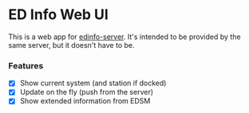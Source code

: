 # ED Info Web UI

This is a web app for [edinfo-server][1]. It's intended to be provided by the same server, but it doesn't have to be.

### Features

- [x] Show current system (and station if docked)
- [x] Update on the fly (push from the server)
- [x] Show extended information from EDSM

[1]: https://github.com/SilverWolf32/edinfo-server
